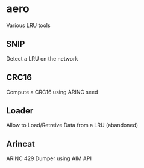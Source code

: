 # aero
Various LRU tools

## SNIP
Detect a LRU on the network

## CRC16
Compute a CRC16 using ARINC seed

## Loader
Allow to Load/Retreive Data from a LRU (abandoned)

## Arincat

ARINC 429 Dumper using AIM API
